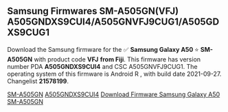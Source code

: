 <h2>Samsung Firmwares SM-A505GN(VFJ) A505GNDXS9CUI4/A505GNVFJ9CUG1/A505GDXS9CUG1</h2>
Download the Samsung firmware for the ✅ <strong>Samsung Galaxy A50 </strong> ⭐ <strong>SM-A505GN</strong> with product code <strong>VFJ</strong> <strong> from Fiji</strong>. This firmware has version number PDA <strong>A505GNDXS9CUI4</strong> and CSC A505GNVFJ9CUG1. The operating system of this firmware is Android R , with build date 2021-09-27. Changelist <strong>21578199</strong>.


[SM-A505GN](https://samfirm.shop/samsung/model/SM-A505GN)
[A505GNDXS9CUI4](https://samfirm.shop/samsung/pda/A505GNDXS9CUI4)
[Download Firmware Samsung Galaxy A50 SM-A505GN](https://samfirm.shop/samsung/firmware/460361)
